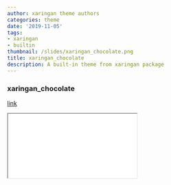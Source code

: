 ```yaml
---
author: xaringan theme authors
categories: theme
date: '2019-11-05'
tags:
- xaringan
- builtin
thumbnail: /slides/xaringan_chocolate.png
title: xaringan_chocolate
description: A built-in theme from xaringan package
---
```



### xaringan_chocolate

[link](/slides/xaringan_chocolate.html)



<div class="resp-container">
<iframe class="testiframe" src="/slides/xaringan_chocolate.html">
    Fallback text here for unsupporting browsers, of which there are scant few.
</iframe>
</div>



